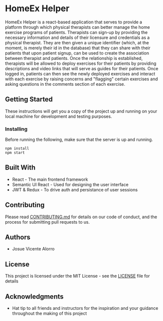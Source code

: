 # HomeEx Helper

HomeEx Helper is a react-based application that serves to provide a platform through which physical therapists can better manage the home exercise programs of patients. Therapists can sign-up by providing the necessary information and details of their licensure and credentials as a physical therapist. They are then given a unique identifier (which, at the moment, is merely their id in the database) that they can share with their patients that upon patient signup, can be used to create the association between therapist and patients. Once the relationship is established, therapists will be allowed to deploy exercises for their patients by providing descriptions and video links that will serve as guides for their patients. Once logged in, patients can then see the newly deployed exercises and interact with each exercise by raising concerns and "flagging" certain exercises and asking questions in the comments section of each exercise.

## Getting Started

These instructions will get you a copy of the project up and running on your local machine for development and testing purposes.

### Installing

Before running the following, make sure that the server is up and running.

```
npm install
npm start
```

## Built With

* React - The main frontend framework
* Semantic UI React - Used for designing the user interface
* JWT & Redux - To drive auth and persistance of user sessions

## Contributing

Please read [CONTRIBUTING.md](https://gist.github.com/PurpleBooth/b24679402957c63ec426) for details on our code of conduct, and the process for submitting pull requests to us.

## Authors

* Josue Vicente Alorro

## License

This project is licensed under the MIT License - see the [LICENSE](LICENSE) file for details

## Acknowledgments

* Hat tip to all friends and instructors for the inspiration and your guidance throughout the making of this project
